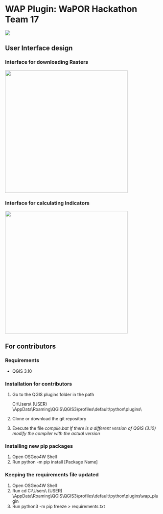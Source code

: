 # WAP Plugin: WaPOR Hackathon Team 17

<img src="https://github.com/fhfonsecaa/wap_plugin/blob/master/img/WaPlugin_LogoScale.png">

## User Interface design
### Interface for downloading Rasters 
<img src="https://github.com/fhfonsecaa/wap_plugin/blob/master/img/waporCatalog.JPG" width="400" height="400">

### Interface for calculating Indicators
<img src="https://github.com/fhfonsecaa/wap_plugin/blob/master/img/indicator.JPG" width="400" height="400">

## For contributors
### Requirements 
* QGIS 3.10

### Installation for contributors
1. Go to the QGIS plugins folder in the path 

    C:\Users\ (USER) \AppData\Roaming\QGIS\QGIS3\profiles\default\python\plugins\

2. Clone or download the git repository
3. Execute the file *compile.bat*
    *If there is a different version of QGIS (3.10) modify the compiler with the actual version*

### Installing new pip packages

1. Open OSGeo4W Shell
2. Run python -m pip install [Package Name]

### Keeping the requirements file updated

1. Open OSGeo4W Shell
2. Run cd C:\Users\ (USER) \AppData\Roaming\QGIS\QGIS3\profiles\default\python\plugins\wap_plugin
3. Run python3 -m pip freeze > requirements.txt                                                                                   
